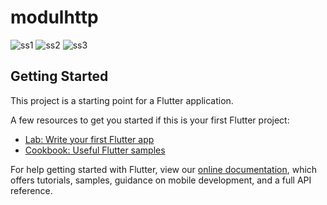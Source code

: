 # modulhttp

![ss1](https://user-images.githubusercontent.com/70737655/114346008-ed116900-9b8c-11eb-9b2b-129fb7280e17.jpg)
![ss2](https://user-images.githubusercontent.com/70737655/114346016-f0a4f000-9b8c-11eb-86ef-cbb85409c379.jpg)
![ss3](https://user-images.githubusercontent.com/70737655/114492243-66b75e80-9c42-11eb-9b81-b4c512c2d815.jpg)

## Getting Started

This project is a starting point for a Flutter application.

A few resources to get you started if this is your first Flutter project:

- [Lab: Write your first Flutter app](https://flutter.dev/docs/get-started/codelab)
- [Cookbook: Useful Flutter samples](https://flutter.dev/docs/cookbook)

For help getting started with Flutter, view our
[online documentation](https://flutter.dev/docs), which offers tutorials,
samples, guidance on mobile development, and a full API reference.
